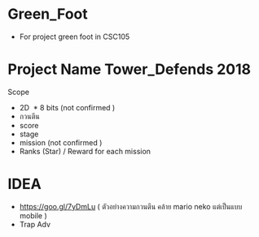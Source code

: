 # Green_Foot
* For project green foot in CSC105
# Project Name Tower_Defends 2018 
Scope
  * 2D
  * 8 bits (not confirmed )
  * กวนตีน
  * score
  * stage
  * mission (not confirmed )
  * Ranks (Star) / Reward for each mission


# IDEA 
  * https://goo.gl/7yDmLu ( ตัวอย่างความกวนตีน คล้าย mario neko แต่เป็นแบบ mobile )
  * Trap Adv
